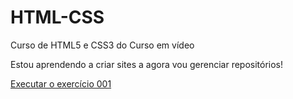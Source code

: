 # HTML-CSS
 Curso de HTML5 e CSS3 do Curso em vídeo

Estou aprendendo a criar sites a agora vou gerenciar repositórios!

<a href="https://gabrielbrevess.github.io/HTML-CSS/exercicios/ex001/index.html">Executar o exercício 001</a>